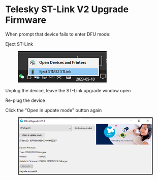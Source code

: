 # Telesky ST-Link V2 Upgrade Firmware

When prompt that device fails to enter DFU mode:



Eject ST-Link

<figure><img src="../../.gitbook/assets/image (11).png" alt=""><figcaption></figcaption></figure>

Unplug the device, leave the ST-Link upgrade window open

Re-plug the device

Click the "Open in update mode" button again

<figure><img src="../../.gitbook/assets/image (8) (3).png" alt=""><figcaption></figcaption></figure>
